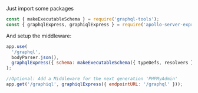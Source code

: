 Just import some packages

```js
const { makeExecutableSchema } = require('graphql-tools');
const { graphqlExpress, graphiqlExpress } = require('apollo-server-express');
```

And setup the middleware:

```js
app.use(
  '/graphql',
  bodyParser.json(),
  graphqlExpress({ schema: makeExecutableSchema({ typeDefs, resolvers }) })
);

//Optional: Add a Middleware for the next generation 'PHPMyAdmin'
app.get('/graphiql', graphiqlExpress({ endpointURL: '/graphql' }));
```
